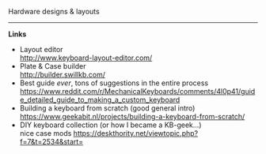 Hardware designs & layouts

---
**Links**
- Layout editor<br>
  http://www.keyboard-layout-editor.com/
- Plate & Case builder<br>
  http://builder.swillkb.com/
- Best guide *ever*, tons of suggestions in the entire process<br>
  https://www.reddit.com/r/MechanicalKeyboards/comments/4l0p41/guide_detailed_guide_to_making_a_custom_keyboard
- Building a keyboard from scratch (good general intro)<br>
  https://www.geekabit.nl/projects/building-a-keyboard-from-scratch/
- DIY keyboard collection (or how I became a KB-geek...)<br>
  nice case mods https://deskthority.net/viewtopic.php?f=7&t=2534&start=
